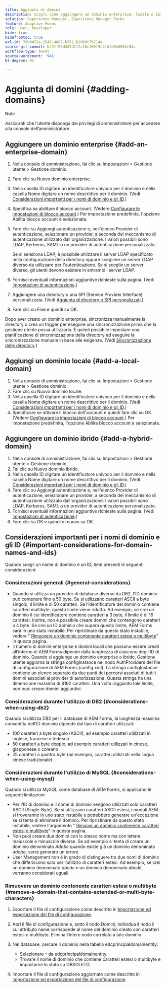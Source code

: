 ```yaml
---
title: Aggiunta di domini
description: Scopri come aggiungere un dominio enterprise, locale o ibrido utilizzando le impostazioni di Gestione dominio e le considerazioni generali per i nomi di dominio e gli ID.
solution: Experience Manager, Experience Manager Forms
feature: Adaptive Forms
role: User, Developer
hide: true
hidefromtoc: true
exl-id: 70b0472e-2547-4887-b761-b200dc7b714a
source-git-commit: bc91f56d447d1f2c26c160f5c414fd0e6054f84c
workflow-type: tm+mt
source-wordcount: '941'
ht-degree: 0%

---
```


# Aggiunta di domini {#adding-domains}

>[!NOTE]
> 
> Assicurati che l’utente disponga dei privilegi di amministratore per accedere alla console dell’amministratore.

## Aggiungere un dominio enterprise {#add-an-enterprise-domain}

1. Nella console di amministrazione, fai clic su Impostazioni > Gestione utente > Gestione dominio.
1. Fare clic su Nuovo dominio enterprise.
1. Nella casella ID digitare un identificatore univoco per il dominio e nella casella Nome digitare un nome descrittivo per il dominio. (Vedi [Considerazioni importanti per i nomi di dominio e gli ID](adding-domains.md#important-considerations-for-domain-names-and-ids).)
1. Specifica se abilitare il blocco account. (Vedere [Configurare le impostazioni di blocco account](/help/forms/using/admin-help/configure-account-locking-settings.md#configure-account-locking-settings).) Per impostazione predefinita, l&#39;opzione Abilita blocco account è selezionata.
1. Fare clic su Aggiungi autenticazione e, nell&#39;elenco Provider di autenticazione, selezionare un provider, a seconda del meccanismo di autenticazione utilizzato dall&#39;organizzazione. I valori possibili sono LDAP, Kerberos, SAML o un provider di autenticazione personalizzato.

   Se si seleziona LDAP, è possibile utilizzare il server LDAP specificato nella configurazione della directory oppure scegliere un server LDAP diverso da utilizzare per l&#39;autenticazione. Se si sceglie un server diverso, gli utenti devono esistere in entrambi i server LDAP.

1. Fornisci eventuali informazioni aggiuntive richieste sulla pagina. (Vedi [Impostazioni di autenticazione](/help/forms/using/admin-help/configuring-authentication-providers.md#authentication-settings).)
1. Aggiungere una directory o una SPI (Service Provider Interface) personalizzata. (Vedi [Aggiunta di directory o SPI personalizzati](/help/forms/using/admin-help/configuring-directories.md#adding-directories-or-custom-spis).)
1. Fare clic su Fine e quindi su OK.

Dopo aver creato un dominio enterprise, sincronizza manualmente la directory o crea un trigger per eseguire una sincronizzazione prima che la gestione utente possa utilizzarla. È quindi possibile impostare una pianificazione di sincronizzazione della directory ed eseguire la sincronizzazione manuale in base alle esigenze. (Vedi [Sincronizzazione delle directory](/help/forms/using/admin-help/synchronizing-directories.md#synchronizing-directories).)

## Aggiungi un dominio locale {#add-a-local-domain}

1. Nella console di amministrazione, fai clic su Impostazioni > Gestione utente > Gestione dominio.
1. Fare clic su Nuovo dominio locale.
1. Nella casella ID digitare un identificatore univoco per il dominio e nella casella Nome digitare un nome descrittivo per il dominio. (Vedi [Considerazioni importanti per i nomi di dominio e gli ID](adding-domains.md#important-considerations-for-domain-names-and-ids).)
1. Specificare se attivare il blocco dell&#39;account e quindi fare clic su OK. (Vedere [Configurare le impostazioni di blocco account](/help/forms/using/admin-help/configure-account-locking-settings.md#configure-account-locking-settings).) Per impostazione predefinita, l&#39;opzione Abilita blocco account è selezionata.

## Aggiungere un dominio ibrido {#add-a-hybrid-domain}

1. Nella console di amministrazione, fai clic su Impostazioni > Gestione utente > Gestione dominio.
1. Fai clic su Nuovo dominio ibrido.
1. Nella casella ID digitare un identificatore univoco per il dominio e nella casella Nome digitare un nome descrittivo per il dominio. (Vedi [Considerazioni importanti per i nomi di dominio e gli ID](adding-domains.md#important-considerations-for-domain-names-and-ids).)
1. Fare clic su Aggiungi autenticazione e, nell&#39;elenco Provider di autenticazione, selezionare un provider, a seconda del meccanismo di autenticazione utilizzato dall&#39;organizzazione. I valori possibili sono LDAP, Kerberos, SAML o un provider di autenticazione personalizzato.
1. Fornisci eventuali informazioni aggiuntive richieste sulla pagina. (Vedi [Impostazioni di autenticazione](/help/forms/using/admin-help/configuring-authentication-providers.md#authentication-settings).)
1. Fare clic su OK e quindi di nuovo su OK.

## Considerazioni importanti per i nomi di dominio e gli ID {#important-considerations-for-domain-names-and-ids}

Quando scegli un nome di dominio e un ID, tieni presenti le seguenti considerazioni:

### Considerazioni generali {#general-considerations}

* Quando si utilizza un provider di database diverso da DB2, l&#39;ID dominio può contenere fino a 50 byte. Se si utilizzano caratteri ASCII a byte singolo, il limite è di 50 caratteri. Se l’identificatore del dominio contiene caratteri multibyte, questo limite viene ridotto. Ad esempio, se crei un dominio il cui identificatore contiene caratteri a 3 byte, il limite è di 16 caratteri. Inoltre, non è possibile creare domini che contengono caratteri a 4 byte. Se crei un ID dominio che supera questo limite, AEM Forms sarà in uno stato instabile. Per ripristinare da questo stato instabile, vedere &quot; [Rimuovere un dominio contenente caratteri estesi o multibyte](adding-domains.md#remove-a-domain-that-contains-extended-or-multi-byte-characters)&quot; in questa pagina.
* Il numero di domini enterprise e domini locali che possono essere creati all’interno di AEM Forms dipende dalla lunghezza di ciascuno degli ID di dominio. Quando si aggiunge un dominio enterprise o ibrido, Gestione utente aggiorna la stringa configInstance nel nodo AuthProviders del file di configurazione di AEM Forms (config.xml). La stringa configInstance contiene un elenco separato da due punti dei percorsi assoluti di tutti i domini associati al provider di autorizzazione. Questa stringa ha una dimensione massima di 8192 caratteri. Una volta raggiunto tale limite, non puoi creare domini aggiuntivi.

### Considerazioni durante l&#39;utilizzo di DB2 {#considerations-when-using-db2}

Quando si utilizza DB2 per il database di AEM Forms, la lunghezza massima consentita dell’ID dominio dipende dal tipo di caratteri utilizzati:

* 100 caratteri a byte singolo (ASCII), ad esempio caratteri utilizzati in inglese, francese o tedesco
* 50 caratteri a byte doppio, ad esempio caratteri utilizzati in cinese, giapponese o coreano
* 25 caratteri a quattro byte (ad esempio, caratteri utilizzati nella lingua cinese tradizionale)

### Considerazioni durante l&#39;utilizzo di MySQL {#considerations-when-using-mysql}

Quando si utilizza MySQL come database di AEM Forms, si applicano le seguenti limitazioni:

* Per l&#39;ID di dominio e il nome di dominio vengono utilizzati solo caratteri ASCII (Single-Byte). Se si utilizzano caratteri ASCII estesi, i moduli AEM si troveranno in uno stato instabile e potrebbero generare un&#39;eccezione se si tenta di eliminare il dominio. Per ripristinare da questo stato instabile, vedere l&#39;argomento &quot; [Rimuovi un dominio contenente caratteri estesi o multibyte](adding-domains.md#remove-a-domain-that-contains-extended-or-multi-byte-characters)&quot; in questa pagina.
* Non puoi creare due domini con lo stesso nome ma con lettere maiuscole e minuscole diverse. Se ad esempio si tenta di creare un dominio denominato *Adobe* quando esiste già un dominio denominato *adobe*, verrà generato un errore.
* User Management non è in grado di distinguere tra due nomi di dominio che differiscono solo per l’utilizzo di caratteri estesi. Ad esempio, se crei un dominio denominato *abcde* e un dominio denominato *âbcdè*, verranno considerati uguali.

### Rimuovere un dominio contenente caratteri estesi o multibyte {#remove-a-domain-that-contains-extended-or-multi-byte-characters}

1. Esportare il file di configurazione come descritto in [Importazione ed esportazione del file di configurazione](/help/forms/using/admin-help/importing-exporting-configuration-file.md#importing-and-exporting-the-configuration-file).
1. Apri il file di configurazione e, sotto il nodo Domini, individua il nodo il cui attributo name corrisponde al nome del dominio creato con caratteri estesi o multibyte. Elimina l’intero nodo correlato a tale dominio.
1. Nel database, cercare il dominio nella tabella edcprincipaldomainentity:

   * Selezionare `*` da edcprincipaldomainentity.
   * Trovare il nome di dominio che contiene caratteri estesi o multibyte e impostarne lo stato su OBSOLETO.

1. Importare il file di configurazione aggiornato come descritto in [Importazione ed esportazione del file di configurazione](/help/forms/using/admin-help/importing-exporting-configuration-file.md#importing-and-exporting-the-configuration-file).
